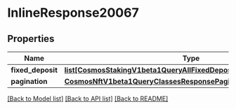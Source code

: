 # InlineResponse20067

## Properties
Name | Type | Description | Notes
------------ | ------------- | ------------- | -------------
**fixed_deposit** | [**list[CosmosStakingV1beta1QueryAllFixedDepositResponseFixedDeposit]**](CosmosStakingV1beta1QueryAllFixedDepositResponseFixedDeposit.md) |  | [optional] 
**pagination** | [**CosmosNftV1beta1QueryClassesResponsePagination**](CosmosNftV1beta1QueryClassesResponsePagination.md) |  | [optional] 

[[Back to Model list]](../README.md#documentation-for-models) [[Back to API list]](../README.md#documentation-for-api-endpoints) [[Back to README]](../README.md)

